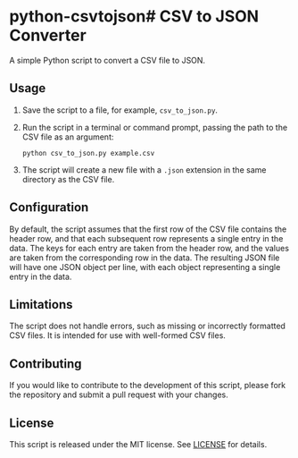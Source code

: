 # python-csvtojson# CSV to JSON Converter

A simple Python script to convert a CSV file to JSON.

## Usage

1. Save the script to a file, for example, `csv_to_json.py`.
2. Run the script in a terminal or command prompt, passing the path to the CSV file as an argument:

    ```
    python csv_to_json.py example.csv
    ```

3. The script will create a new file with a `.json` extension in the same directory as the CSV file.

## Configuration

By default, the script assumes that the first row of the CSV file contains the header row, and that each subsequent row represents a single entry in the data. The keys for each entry are taken from the header row, and the values are taken from the corresponding row in the data. The resulting JSON file will have one JSON object per line, with each object representing a single entry in the data.

## Limitations

The script does not handle errors, such as missing or incorrectly formatted CSV files. It is intended for use with well-formed CSV files.

## Contributing

If you would like to contribute to the development of this script, please fork the repository and submit a pull request with your changes.

## License

This script is released under the MIT license. See [LICENSE](LICENSE) for details.
